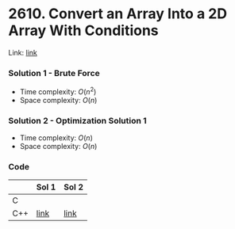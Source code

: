 # 2610. Convert an Array Into a 2D Array With Conditions
Link: [link](https://leetcode.com/problems/convert-an-array-into-a-2d-array-with-conditions/)

### Solution 1 - Brute Force
* Time complexity: $O(n^2)$
* Space complexity: $O(n)$

### Solution 2 - Optimization Solution 1
* Time complexity: $O(n)$
* Space complexity: $O(n)$

### Code
||Sol 1|Sol 2|
|-|-|-|
|C|||
|C++|[link](./sol_1/main.cpp)|[link](./sol_2/main.cpp)|